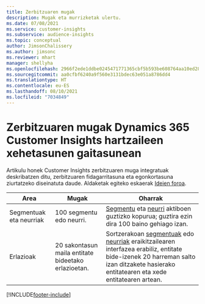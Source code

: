 ```yaml
---
title: Zerbitzuaren mugak
description: Mugak eta murrizketak ulertu.
ms.date: 07/08/2021
ms.service: customer-insights
ms.subservice: audience-insights
ms.topic: conceptual
author: JimsonChalissery
ms.author: jimsonc
ms.reviewer: mhart
manager: shellyha
ms.openlocfilehash: 2966f2ede1ddbe0245471771365cbf5b593be608764aa10ed28d962c52bb8067
ms.sourcegitcommit: aa0cfbf6240a9f560e3131bdec63e051a8786dd4
ms.translationtype: HT
ms.contentlocale: eu-ES
ms.lasthandoff: 08/10/2021
ms.locfileid: "7034849"
---
```

# <a name="service-limits-in-dynamics-365-customer-insights-audience-insights-capability"></a>Zerbitzuaren mugak Dynamics 365 Customer Insights hartzaileen xehetasunen gaitasunean

Artikulu honek Customer Insights zerbitzuaren muga integratuak deskribatzen ditu, zerbitzuaren fidagarritasuna eta egonkortasuna ziurtatzeko diseinatuta daude. Aldaketak egiteko eskaerak [Ideien foroa](https://go.microsoft.com/fwlink/?linkid=2074172). 
 
| Area  | Mugak  | Oharrak |
|-------------|---------------------------------------------------------------------|---------------------------------------------------------------------|
| Segmentuak eta neurriak | 100 segmentu edo neurri. | [Segmentu](segments.md) eta [neurri](measures.md) aktiboen guztizko kopurua; guztira ezin dira 100 baino gehiago izan.  |
| Erlazioak | 20 sakontasun maila entitate bideetako erlazioetan. | Sortzerakoan [segmentuak](segments.md) edo [neurriak](measures.md) eraikitzailearen interfazea erabiliz, entitate bide-izenek 20 harreman salto izan ditzakete hasierako entitatearen eta xede entitatearen artean.  |


[!INCLUDE[footer-include](../includes/footer-banner.md)]